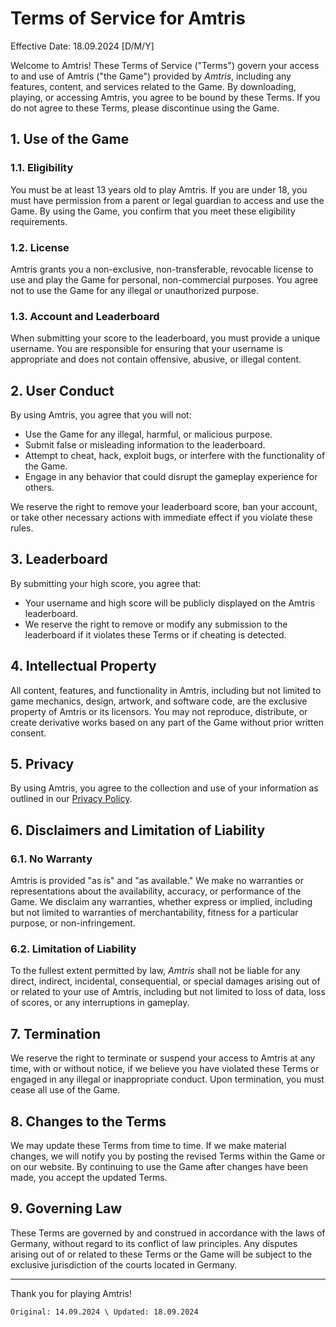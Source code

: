 # Terms of Service for Amtris

Effective Date: 18.09.2024 [D/M/Y]

Welcome to Amtris! These Terms of Service ("Terms") govern your access to and use of Amtris ("the Game") provided by *Amtris*, including any features, content, and services related to the Game. By downloading, playing, or accessing Amtris, you agree to be bound by these Terms. If you do not agree to these Terms, please discontinue using the Game.

## 1. Use of the Game

### 1.1. Eligibility
You must be at least 13 years old to play Amtris. If you are under 18, you must have permission from a parent or legal guardian to access and use the Game. By using the Game, you confirm that you meet these eligibility requirements.

### 1.2. License
Amtris grants you a non-exclusive, non-transferable, revocable license to use and play the Game for personal, non-commercial purposes. You agree not to use the Game for any illegal or unauthorized purpose.

### 1.3. Account and Leaderboard
When submitting your score to the leaderboard, you must provide a unique username. You are responsible for ensuring that your username is appropriate and does not contain offensive, abusive, or illegal content.

## 2. User Conduct

By using Amtris, you agree that you will not:
- Use the Game for any illegal, harmful, or malicious purpose.
- Submit false or misleading information to the leaderboard.
- Attempt to cheat, hack, exploit bugs, or interfere with the functionality of the Game.
- Engage in any behavior that could disrupt the gameplay experience for others.

We reserve the right to remove your leaderboard score, ban your account, or take other necessary actions with immediate effect if you violate these rules.

## 3. Leaderboard

By submitting your high score, you agree that:
- Your username and high score will be publicly displayed on the Amtris leaderboard.
- We reserve the right to remove or modify any submission to the leaderboard if it violates these Terms or if cheating is detected.

## 4. Intellectual Property

All content, features, and functionality in Amtris, including but not limited to game mechanics, design, artwork, and software code, are the exclusive property of Amtris or its licensors. You may not reproduce, distribute, or create derivative works based on any part of the Game without prior written consent.

## 5. Privacy

By using Amtris, you agree to the collection and use of your information as outlined in our [Privacy Policy](https://github.com/TiJ-code/Amtris/blob/main/privacy_policy.md).

## 6. Disclaimers and Limitation of Liability

### 6.1. No Warranty
Amtris is provided "as is" and "as available." We make no warranties or representations about the availability, accuracy, or performance of the Game. We disclaim any warranties, whether express or implied, including but not limited to warranties of merchantability, fitness for a particular purpose, or non-infringement.

### 6.2. Limitation of Liability
To the fullest extent permitted by law, *Amtris* shall not be liable for any direct, indirect, incidental, consequential, or special damages arising out of or related to your use of Amtris, including but not limited to loss of data, loss of scores, or any interruptions in gameplay.

## 7. Termination

We reserve the right to terminate or suspend your access to Amtris at any time, with or without notice, if we believe you have violated these Terms or engaged in any illegal or inappropriate conduct. Upon termination, you must cease all use of the Game.

## 8. Changes to the Terms

We may update these Terms from time to time. If we make material changes, we will notify you by posting the revised Terms within the Game or on our website. By continuing to use the Game after changes have been made, you accept the updated Terms.

## 9. Governing Law

These Terms are governed by and construed in accordance with the laws of Germany, without regard to its conflict of law principles. Any disputes arising out of or related to these Terms or the Game will be subject to the exclusive jurisdiction of the courts located in Germany.

---

Thank you for playing Amtris!

`Original: 14.09.2024 \ Updated: 18.09.2024`
